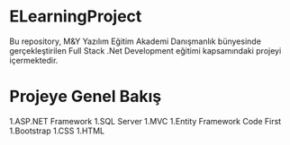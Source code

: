 # ELearningProject
Bu repository, M&Y Yazılım Eğitim Akademi Danışmanlık bünyesinde gerçekleştirilen Full Stack .Net Development eğitimi kapsamındaki projeyi içermektedir.

# Projeye Genel Bakış
1.ASP.NET Framework
1.SQL Server
1.MVC
1.Entity Framework Code First
1.Bootstrap
1.CSS
1.HTML
